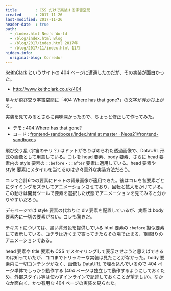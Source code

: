 ```yaml
---
title        : CSS だけで実装する宇宙空間
created      : 2017-11-26
last-modified: 2017-11-26
header-date  : true
path:
  - /index.html Neo's World
  - /blog/index.html Blog
  - /blog/2017/index.html 2017年
  - /blog/2017/11/index.html 11月
hidden-info:
  original-blog: Corredor
---
```


[KeithClark](http://www.keithclark.co.uk/) というサイトの 404 ページに遭遇したのだが、その実装が面白かった。

- <http://www.keithclark.co.uk/404>

星々が飛び交う宇宙空間に「404 Where has that gone?」の文字が浮かび上がる。

実装を見てみるとさらに興味深かったので、ちょっと修正して作ってみた。

- デモ : [404 Where has that gone?](https://neos21.github.io/frontend-sandboxes/404-where-has-that-gone/index.html)
- コード : [frontend-sandboxes/index.html at master · Neos21/frontend-sandboxes](https://github.com/neos21/frontend-sandboxes/blob/master/404-where-has-that-gone/index.html)

飛び交う星 (宇宙のチリ？) はドットがちりばめられた透過画像で、DataURL 形式の画像として用意している。コレを head 要素、body 要素、さらに head 要素内の style 要素の `::before`・`::after` 要素に適用している。head 要素や style 要素にスタイルを当てるのは少々意外な実装方法だろう。

コレで合計6つの要素にドットの背景画像が適用できた。後はコレを各要素ごとにタイミングをズラしてアニメーションさせており、回転と拡大をかけている。この動きは開発ツールで要素を選択した状態でアニメーションを見てみると分かりやすいだろう。

デモページでは style 要素の代わりに div 要素を配置しているが、実際は body 要素内に一切の要素がない。コレも驚きだ。

テキストについては、黒い背景色を提供している html 要素の `:before` 擬似要素にて表示している。コチラは近くまで寄ってきたらその場で止まる、1回限りのアニメーションである。

head 要素や title 要素も CSS でスタイリングして表示させようと思えばできるのは知っていたが、ココまでトリッキーな実装は見たことがなかった。body 要素内に一切コンテンツがなく、画像も DataURL で埋め込んでいるので 404 ページ単体でしっかり動作する (404 ページは独立して動作するようにしておくため、外部スタイル等は使わずインラインで記述しておくことが望ましい)。なかなか面白く、かつ有用な 404 ページの実装を見られた。
